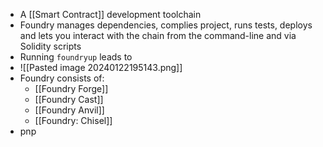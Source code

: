 - A [[Smart Contract]] development toolchain 
- Foundry manages dependencies, complies project, runs tests, deploys and lets you interact with the chain from the command-line and via Solidity scripts 
- Running `foundryup` leads to
- ![[Pasted image 20240122195143.png]]
- Foundry consists of:
	- [[Foundry  Forge]]
	- [[Foundry Cast]]
	- [[Foundry Anvil]]
	- [[Foundry: Chisel]]
- pnp